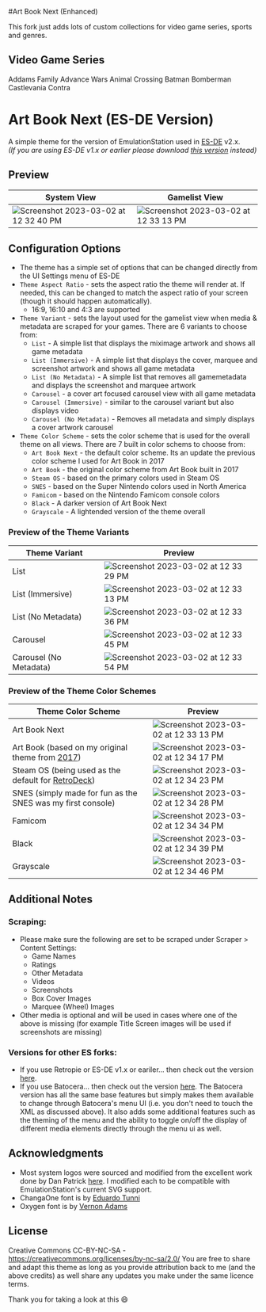 #Art Book Next (Enhanced)

This fork just adds lots of custom collections for video game series, sports and genres.

Video Game Series
-----------------
Addams Family
Advance Wars
Animal Crossing
Batman
Bomberman
Castlevania
Contra





# Art Book Next (ES-DE Version)
A simple theme for the version of EmulationStation used in [ES-DE](https://es-de.org/) v2.x.  
*(If you are using ES-DE v1.x or earlier please download [this version](https://github.com/anthonycaccese/art-book-next-retropie) instead)*

## **Preview**

| System View | Gamelist View |
|----|----|
| ![Screenshot 2023-03-02 at 12 32 40 PM](https://github.com/anthonycaccese/art-book-next-es-de/assets/1454947/5a305503-f66c-40c3-a04d-1d0222e032b5) | ![Screenshot 2023-03-02 at 12 33 13 PM](https://github.com/anthonycaccese/art-book-next-es-de/assets/1454947/bba3aced-4970-45f8-b32b-db291b2d96bd) |

## **Configuration Options**

- The theme has a simple set of options that can be changed directly from the UI Settings menu of ES-DE 
- `Theme Aspect Ratio` - sets the aspect ratio the theme will render at. If needed, this can be changed to match the aspect ratio of your screen (though it should happen automatically).
   - 16:9, 16:10 and 4:3 are supported
- `Theme Variant` - sets the layout used for the gamelist view when media & metadata are scraped for your games.  There are 6 variants to choose from:
   - `List` - A simple list that displays the miximage artwork and shows all game metadata
   - `List (Immersive)` - A simple list that displays the cover, marquee and screenshot artwork and shows all game metadata
   - `List (No Metadata)` - A simple list that removes all gamemetadata and displays the screenshot and marquee artwork
   - `Carousel` - a cover art focused carousel view with all game metadata
   - `Carousel (Immersive)` - similar to the carousel variant but also displays video
   - `Carousel (No Metadata)` - Removes all metadata and simply displays a cover artwork carousel
- `Theme Color Scheme` - sets the color scheme that is used for the overall theme on all views.  There are 7 built in color schems to choose from:
   - `Art Book Next` - the default color scheme.  Its an update the previous color scheme I used for Art Book in 2017
   - `Art Book` - the original color scheme from Art Book built in 2017
   - `Steam OS` - based on the primary colors used in Steam OS
   - `SNES` - based on the Super Nintendo colors used in North America
   - `Famicom` - based on the Nintendo Famicom console colors
   - `Black` - A darker version of Art Book Next
   - `Grayscale` - A lightended version of the theme overall

### Preview of the Theme Variants

| Theme Variant | Preview |
|----|----|
| List | ![Screenshot 2023-03-02 at 12 33 29 PM](https://user-images.githubusercontent.com/1454947/222512099-89b111a5-d1e3-456b-90b8-d442cd4004ea.png) |
| List (Immersive) | ![Screenshot 2023-03-02 at 12 33 13 PM](https://user-images.githubusercontent.com/1454947/222512152-623df201-0733-4ea5-80f2-a660941676af.png) |
| List (No Metadata) | ![Screenshot 2023-03-02 at 12 33 36 PM](https://user-images.githubusercontent.com/1454947/222512196-246d5e3a-d3ab-483a-a69e-173fb1695f1f.png) |
| Carousel | ![Screenshot 2023-03-02 at 12 33 45 PM](https://user-images.githubusercontent.com/1454947/222512248-08a48aac-9c4f-406d-b32c-ca491e3e8752.png) |
| Carousel (No Metadata) | ![Screenshot 2023-03-02 at 12 33 54 PM](https://user-images.githubusercontent.com/1454947/222512311-3a9adf96-3894-444a-a6b7-b8adbb098ac8.png) |


### Preview of the Theme Color Schemes

| Theme Color Scheme | Preview |
|----|----|
| Art Book Next | ![Screenshot 2023-03-02 at 12 33 13 PM](https://user-images.githubusercontent.com/1454947/222511503-7a2b8402-5f83-4932-8f39-e1f0e60cf91f.png) |
| Art Book (based on my original theme from [2017](https://retropie.org.uk/forum/topic/11728/theme-art-book)) | ![Screenshot 2023-03-02 at 12 34 17 PM](https://user-images.githubusercontent.com/1454947/222511554-cc4a5bab-b364-4def-9773-e240fae99485.png) |
| Steam OS (being used as the default for [RetroDeck](https://github.com/XargonWan/RetroDECK/)) | ![Screenshot 2023-03-02 at 12 34 23 PM](https://user-images.githubusercontent.com/1454947/222511616-c6ce979a-bc81-444c-a64d-105a032694d0.png) |
| SNES (simply made for fun as the SNES was my first console) | ![Screenshot 2023-03-02 at 12 34 28 PM](https://user-images.githubusercontent.com/1454947/222511713-247ad1a2-6a5b-4952-a9bd-730e830cad37.png) |
| Famicom | ![Screenshot 2023-03-02 at 12 34 34 PM](https://user-images.githubusercontent.com/1454947/222511749-d8f7e610-53da-4210-994f-2a1c8aad91c4.png) |
| Black | ![Screenshot 2023-03-02 at 12 34 39 PM](https://user-images.githubusercontent.com/1454947/222511766-3583a8ac-64b3-4b35-9bc2-5e392ef34846.png) |
| Grayscale | ![Screenshot 2023-03-02 at 12 34 46 PM](https://user-images.githubusercontent.com/1454947/222511794-65c863d0-a006-459e-9980-9a83c39f4e4e.png) |

## **Additional Notes**

### Scraping:
* Please make sure the following are set to be scraped under Scraper > Content Settings:
   * Game Names
   * Ratings
   * Other Metadata
   * Videos
   * Screenshots
   * Box Cover Images
   * Marquee (Wheel) Images
* Other media is optional and will be used in cases where one of the above is missing (for example Title Screen images will be used if screenshots are missing)

### Versions for other ES forks:
* If you use Retropie or ES-DE v1.x or eariler... then check out the version [here](https://github.com/anthonycaccese/art-book-next-retropie).
* If you use Batocera... then check out the version [here](https://github.com/anthonycaccese/es-theme-art-book-next/archive/2.0.zip).  The Batocera version has all the same base features but simply makes them available to change through Batocera's menu UI (i.e. you don't need to touch the XML as discussed above).  It also adds some additional features such as the theming of the menu and the ability to toggle on/off the display of different media elements directly through the menu ui as well.

## **Acknowledgments**
* Most system logos were sourced and modified from the excellent work done by Dan Patrick [here](https://archive.org/details/console-logos-professionally-redrawn-plus-official-versions).  I modified each to be compatible with EmulationStation's current SVG support.
* ChangaOne font is by [Eduardo Tunni](https://www.fontsquirrel.com/fonts/changa)
* Oxygen font is by [Vernon Adams](https://www.fontsquirrel.com/fonts/oxygen)

## **License**
Creative Commons CC-BY-NC-SA - https://creativecommons.org/licenses/by-nc-sa/2.0/
You are free to share and adapt this theme as long as you provide attribution back to me (and the above credits) as well share any updates you make under the same licence terms.

Thank you for taking a look at this 😄
